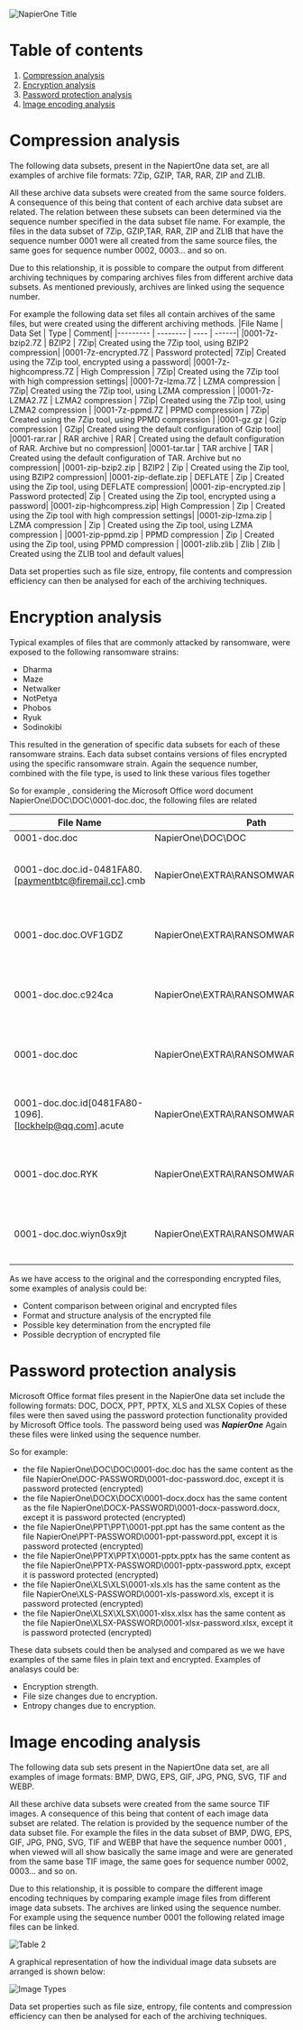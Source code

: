 ![NapierOne Title](img/NapierOne-title.jpg)
# Table of contents
1. [Compression analysis](#CompressionAnalysis)
2. [Encryption analysis](#EncryptionAnalysis)
3. [Password protection analysis](#PasswordProtectionAnalysis)
4. [Image encoding analysis](#ImageEncodingAnalysis)

# Compression analysis <a name="CompressionAnalysis"></a>
The following data subsets, present in the NapiertOne data set, are all examples of archive file formats: 7Zip, GZIP, TAR, RAR, ZIP and ZLIB.

All these archive data subsets were created from the same source folders. A consequence of this being that content of each archive data subset are related. The relation between these subsets can been determined via the sequence number specified in the data subset file name. For example,  the files in the data subset of 7Zip, GZIP,TAR, RAR, ZIP and ZLIB that have the sequence number 0001 were all created from the same source files, the same goes for sequence number 0002, 0003... and so on.

Due to this relationship, it is possible to compare the output from different archiving techniques by comparing archives files from different archive data subsets. As mentioned previously,  archives are linked using the sequence number.

For example the following data set files all contain archives of the same files, but were created using the different archiving methods.
|File Name | Data Set | Type | Comment|
|--------- | -------- | ---- | ------|
|0001-7z-bzip2.7Z         | BZIP2             | 7Zip| Created using the 7Zip tool, using BZIP2 compression|
|0001-7z-encrypted.7Z     | Password protected| 7Zip| Created using the 7Zip tool, encrypted using a password|
|0001-7z-highcompress.7Z  | High Compression  | 7Zip| Created using the 7Zip tool with high compression settings|
|0001-7z-lzma.7Z          | LZMA compression  | 7Zip| Created using the 7Zip tool, using LZMA compression |
|0001-7z-LZMA2.7Z         | LZMA2 compression | 7Zip| Created using the 7Zip tool, using LZMA2 compression |
|0001-7z-ppmd.7Z          | PPMD compression  | 7Zip| Created using the 7Zip tool, using PPMD compression |
|0001-gz.gz               | Gzip compression  | GZip| Created using the default configuration of Gzip tool|
|0001-rar.rar             | RAR archive       | RAR | Created using the default configuration of RAR. Archive but no compression|
|0001-tar.tar             | TAR archive       | TAR | Created using the default configuration of TAR. Archive but no compression|
|0001-zip-bzip2.zip       | BZIP2             | Zip | Created using the Zip tool, using BZIP2 compression|
|0001-zip-deflate.zip     | DEFLATE           | Zip | Created using the Zip tool, using DEFLATE compression|
|0001-zip-encrypted.zip   | Password protected| Zip | Created using the Zip tool, encrypted using a password|
|0001-zip-highcompress.zip| High Compression  | Zip | Created using the Zip tool with high compression settings|
|0001-zip-lzma.zip        | LZMA compression  | Zip | Created using the Zip tool, using LZMA compression |
|0001-zip-ppmd.zip        | PPMD compression  | Zip | Created using the Zip tool, using PPMD compression |
|0001-zlib.zlib           | Zlib              | Zlib | Created using the ZLIB tool and default values|

Data set properties such as file size, entropy, file contents and compression efficiency can then be analysed for each of the archiving techniques.


# Encryption analysis <a name="EncryptionAnalysis"></a>
Typical examples of files that are commonly attacked by ransomware, were exposed to the following ransomware strains:
- Dharma
- Maze
- Netwalker
- NotPetya
- Phobos
- Ryuk
- Sodinokibi

This resulted in the generation of specific data subsets for each of these ransomware strains. Each data subset contains versions of files encrypted using the specific ransomware strain. Again the sequence number, combined with the file type, is used to link these various files together

So for example , considering the Microsoft Office word document NapierOne\DOC\DOC\0001-doc.doc, the following files are related

|File Name | Path              |  Comment|
|--------- | --------          | ------|
|0001-doc.doc|NapierOne\DOC\DOC| Original file|
|0001-doc.doc.id-0481FA80.[paymentbtc@firemail.cc].cmb |NapierOne\EXTRA\RANSOMWARE\DHARMA    | File encrypted using the DHARMA ransomware|
|0001-doc.doc.OVF1GDZ                                  |NapierOne\EXTRA\RANSOMWARE\MAZE      | File encrypted using the MAZE ransomware|
|0001-doc.doc.c924ca                                   |NapierOne\EXTRA\RANSOMWARE\NETWALKER | File encrypted using the NETWALKER ransomware|
|0001-doc.doc                                          |NapierOne\EXTRA\RANSOMWARE\NOTPETYA  | File encrypted using the NOTPETYA ransomware|
|0001-doc.doc.id[0481FA80-1096].[lockhelp@qq.com].acute|NapierOne\EXTRA\RANSOMWARE\PHOBOS    | File encrypted using the PHOBOS ransomware|
|0001-doc.doc.RYK                                      |NapierOne\EXTRA\RANSOMWARE\RYUK      | File encrypted using the RYUK ransomware|
|0001-doc.doc.wiyn0sx9jt                               |NapierOne\EXTRA\RANSOMWARE\SODINOKIBI| File encrypted using the SODINOKIBI ransomware|

As we have access to the original and the corresponding encrypted files, some examples of analysis could be:
- Content comparison between original and encrypted files
- Format and structure analysis of the encrypted file
- Possible key determination from the encrypted file
- Possible decryption of encrypted file




# Password protection analysis <a name="PasswordProtectionAnalysis"></a>
Microsoft Office format files present in the NapierOne data set include the following formats: DOC, DOCX, PPT, PPTX, XLS and XLSX
Copies of these files were then saved using the password protection functionality provided by Microsoft Office tools. The password being used was ***NapierOne***
Again these files were linked using the sequence number.

So for example:
- the file NapierOne\DOC\DOC\0001-doc.doc has the same content as the file NapierOne\DOC-PASSWORD\0001-doc-password.doc, except it is password protected (encrypted)
- the file NapierOne\DOCX\DOCX\0001-docx.docx has the same content as the file NapierOne\DOCX-PASSWORD\0001-docx-password.docx, except it is password protected (encrypted)
- the file NapierOne\PPT\PPT\0001-ppt.ppt has the same content as the file NapierOne\PPT-PASSWORD\0001-ppt-password.ppt, except it is password protected (encrypted)
- the file NapierOne\PPTX\PPTX\0001-pptx.pptx has the same content as the file NapierOne\PPTX-PASSWORD\0001-pptx-password.pptx, except it is password protected (encrypted)
- the file NapierOne\XLS\XLS\0001-xls.xls has the same content as the file NapierOne\XLS-PASSWORD\0001-xls-password.xls, except it is password protected (encrypted)
- the file NapierOne\XLSX\XLSX\0001-xlsx.xlsx has the same content as the file NapierOne\XLSX-PASSWORD\0001-xlsx-password.xlsx, except it is password protected (encrypted)

These data subsets could then be analysed and compared as we we have examples of the same files in plain text and encrypted. Examples of analasys could be:
- Encryption strength.
- File size changes due to encryption.
- Entropy changes due to encryption.


# Image encoding analysis <a name="ImageEncodingAnalysis"></a>
The following data sub sets present in the NapiertOne data set, are all examples of image formats: BMP,  DWG, EPS, GIF, JPG, PNG, SVG, TIF and WEBP.

All these archive data subsets were created from the same source TIF images. A consequence of this being that content of each image data subset are related. The relation is provided by the sequence number of the data subset file. For example the files in the data subset of BMP,  DWG, EPS, GIF, JPG, PNG, SVG, TIF and WEBP that have the sequence number 0001 , when viewed will all show basically the same image and were are generated from the same base TIF image, the same goes for sequence number 0002, 0003... and so on.

Due to this relationship, it is possible to compare the different image encoding techniques by comparing example image files from different image data subsets. The archives are linked using the sequence number. For example using the sequence number 0001 the following related image files can be linked.

![Table 2](img/table2.jpg)

A graphical representation of how the individual image data subsets are arranged is shown below:

![Image Types](img/graphics.jpg)

Data set properties such as file size, entropy, file contents and compression efficiency can then be analysed for each of the archiving techniques.

